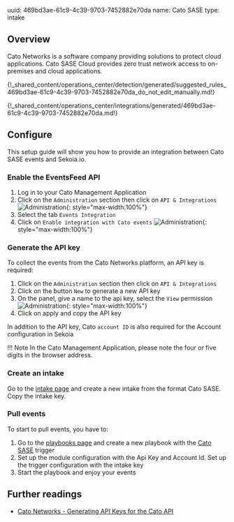 uuid: 469bd3ae-61c9-4c39-9703-7452882e70da
name: Cato SASE
type: intake

## Overview

Cato Networks is a software company providing solutions to protect cloud applications. Cato SASE Cloud provides zero trust network access to on-premises and cloud applications.

{!_shared_content/operations_center/detection/generated/suggested_rules_469bd3ae-61c9-4c39-9703-7452882e70da_do_not_edit_manually.md!}

{!_shared_content/operations_center/integrations/generated/469bd3ae-61c9-4c39-9703-7452882e70da.md!}

## Configure

This setup guide will show you how to provide an integration between Cato SASE events and Sekoia.io.

### Enable the EventsFeed API

1. Log in to your Cato Management Application
2. Click on the `Administration` section then click on `API & Integrations`
    ![Administration](/assets/operation_center/integration_catalog/cloud_and_saas/cato/administration.png){: style="max-width:100%"} 
3. Select the tab `Events Integration`
4. Click on `Enable integration with Cato events`
    ![Administration](/assets/operation_center/integration_catalog/cloud_and_saas/cato/enable_eventsfeed.png){: style="max-width:100%"}

### Generate the API key

To collect the events from the Cato Networks platform, an API key is required:

1. Click on the `Administration` section then click on `API & Integrations`
2. Click on the button `New` to generate a new API key
3. On the panel, give a name to the api key, select the `View` permission
    ![Administration](/assets/operation_center/integration_catalog/cloud_and_saas/cato/panel.png){: style="max-width:100%"} 
4. Click on apply and copy the API key

In addition to the API key, Cato `account ID` is also required for the Account configuration in Sekoia

!!! Note
     In the Cato Management Application, please note the four or five digits in the browser address.

### Create an intake

Go to the [intake page](https://app.sekoia.io/operations/intakes) and create a new intake from the format Cato SASE. Copy the intake key.

### Pull events

To start to pull events, you have to:

1. Go to the [playbooks page](https://app.sekoia.io/operations/playbooks) and create a new playbook with the [Cato SASE](/xdr/features/automate/library/cato-networks.md) trigger
2. Set up the module configuration with the Api Key and Account Id. Set up the trigger configuration with the intake key
3. Start the playbook and enjoy your events

## Further readings
- [Cato Networks - Generating API Keys for the Cato API](https://support.catonetworks.com/hc/en-us/articles/4413280536081-Generating-API-Keys-for-the-Cato-API)
